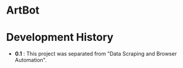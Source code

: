 # ArtBot

# Development History

* __0.1__ : This project was separated from "Data Scraping and Browser Automation".

